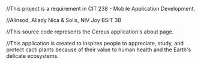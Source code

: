 //This project is a requirement in CIT 238 - Mobile Application Development.

//Alinsod, Allady Nica & Solis, NIV Joy BSIT 3B

//This source code represents the Cereus application's about page.

//This application is created to inspires people to appreciate, study, and protect cacti plants because of their value to human health and the Earth's delicate ecosystems.
